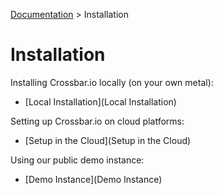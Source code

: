 [Documentation](.) > Installation

# Installation

Installing Crossbar.io locally (on your own metal):

* [Local Installation](Local Installation)

Setting up Crossbar.io on cloud platforms:

* [Setup in the Cloud](Setup in the Cloud)

Using our public demo instance:

* [Demo Instance](Demo Instance)
